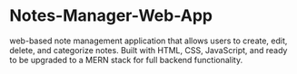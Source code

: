 # Notes-Manager-Web-App
web-based note management application that allows users to create, edit, delete, and categorize notes. Built with HTML, CSS, JavaScript, and ready to be upgraded to a MERN stack for full backend functionality. 
